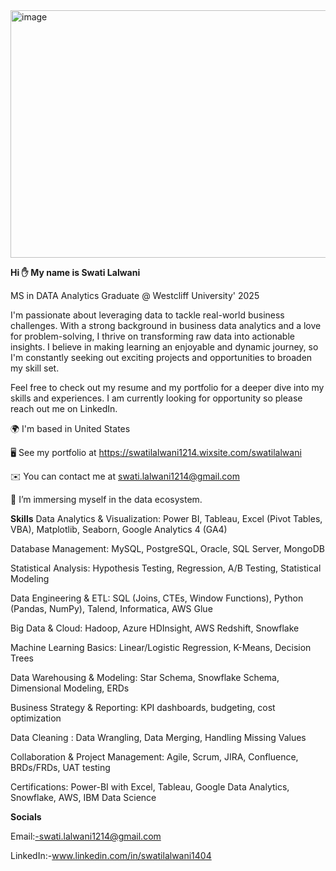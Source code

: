 
<img width="1584" height="396" alt="image" src="https://github.com/user-attachments/assets/0d6f4d5f-e7bd-4df0-8cc2-88868de6d355" />








**Hi ✋ My name is Swati Lalwani**


MS in DATA Analytics Graduate @ Westcliff University' 2025


I'm passionate about leveraging data to tackle real-world business challenges. With a strong background in business data analytics and a love for problem-solving, I thrive on transforming raw data into actionable insights. I believe in making learning an enjoyable and dynamic journey, so I'm constantly seeking out exciting projects and opportunities to broaden my skill set.

Feel free to check out my resume and my portfolio for a deeper dive into my skills and experiences. I am currently looking for opportunity so please reach out me on LinkedIn.

🌍  I'm based in United States

🖥️  See my portfolio at https://swatilalwani1214.wixsite.com/swatilalwani

✉️  You can contact me at swati.lalwani1214@gmail.com

🧠  I’m immersing myself in the data ecosystem.

**Skills**
Data Analytics & Visualization: Power BI, Tableau, Excel (Pivot Tables, VBA), Matplotlib, Seaborn, Google Analytics 4 (GA4)

Database Management: MySQL, PostgreSQL, Oracle, SQL Server, MongoDB

Statistical Analysis: Hypothesis Testing, Regression, A/B Testing, Statistical Modeling

Data Engineering & ETL: SQL (Joins, CTEs, Window Functions), Python (Pandas, NumPy), Talend, Informatica, AWS Glue

Big Data & Cloud: Hadoop, Azure HDInsight, AWS Redshift, Snowflake

Machine Learning Basics: Linear/Logistic Regression, K-Means, Decision Trees

Data Warehousing & Modeling: Star Schema, Snowflake Schema, Dimensional Modeling, ERDs

Business Strategy & Reporting: KPI dashboards, budgeting, cost optimization

Data Cleaning : Data Wrangling, Data Merging, Handling Missing Values

Collaboration & Project Management: Agile, Scrum, JIRA, Confluence, BRDs/FRDs, UAT testing

Certifications: Power-BI with Excel, Tableau, Google Data Analytics, Snowflake, AWS, IBM Data Science

**Socials**

Email:-swati.lalwani1214@gmail.com

LinkedIn:-www.linkedin.com/in/swatilalwani1404 
